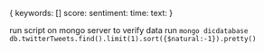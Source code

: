 {
    keywords: []
    score: 
    sentiment: 
    time: 
    text:
}

run script on mongo server
to verify data
run 
`mongo dicdatabase`
`db.twitterTweets.find().limit(1).sort({$natural:-1}).pretty()`